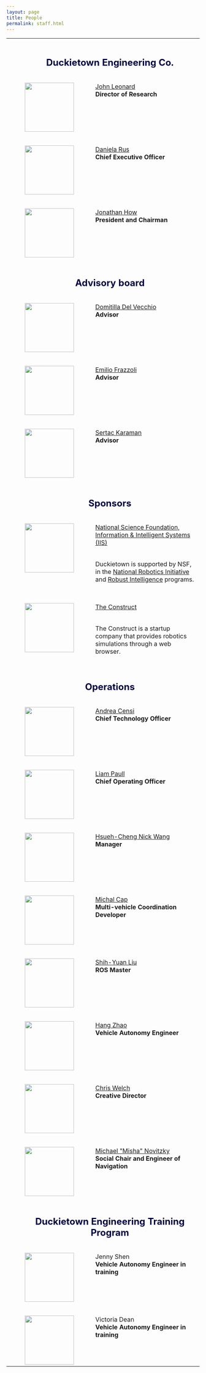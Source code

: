 ```yaml
---
layout: page
title: People
permalink: staff.html
---
```



  
    
<style type='text/css'>
    img.person { height: 8em;}
    img.robot { height: 8em;}
    table#roster TD {  vertical-align: top;}
    table#roster  tr td:first-child { text-align: center;}
    table#roster  tr td { padding-left: 2em; }
    tr.roles td {padding-top: 2em; margin-right: -4em; font-size: 150%;
    color: #004; font-weight: bold; }
     
    table#roster  tr td {padding-top: 2em;}
    /*tr#first {display: none;}*/
    h1 {display: none;}
    
    .position {font-weight: bold; }
    td.photo {width: 10em; }
</style>



<table id='roster'>

<tr class='roles' id="first" > <td colspan="2">Duckietown Engineering Co. </td> </tr>


<tr><td class='photo'><img class="person" src="http://duckietown.mit.edu/media/staff/leonard.jpg"/></td></td><td><span class="name"><a href="https://marinerobotics.mit.edu/">John Leonard</a></span><br/><span class="position">Director of Research</span></td></tr>



<tr><td class='photo'><img class="person" src="http://duckietown.mit.edu/media/staff/rus.jpg"/></td></td><td><span class="name"><a href="https://www.csail.mit.edu/">Daniela Rus</a></span><br/><span class="position">Chief Executive Officer</span></td></tr>



<tr><td class='photo'><img class="person" src="http://duckietown.mit.edu/media/staff/how.jpg"/></td></td><td><span class="name"><a href="http://acl.mit.edu/">Jonathan How</a></span><br/><span class="position">President and Chairman</span></td></tr>


<tr class='roles'   > <td colspan="2"> Advisory board </td> </tr>


<tr><td class='photo'><img class="person" src="http://duckietown.mit.edu/media/staff/delvecchio.jpg"/></td></td><td><span class="name"><a href="http://www.mit.edu/~ddv/">Domitilla Del Vecchio</a></span><br/><span class="position">Advisor</span></td></tr>



<tr><td class='photo'><img class="person" src="http://duckietown.mit.edu/media/staff/frazzoli.jpg"/></td></td><td><span class="name"><a href="http://ares.lids.mit.edu/">Emilio Frazzoli</a></span><br/><span class="position">Advisor</span></td></tr>



<tr><td class='photo'><img class="person" src="http://duckietown.mit.edu/media/staff/karaman.jpg"/></td></td><td><span class="name"><a href="http://karaman.mit.edu/">Sertac Karaman</a></span><br/><span class="position">Advisor</span></td></tr>


<tr class='roles'  > <td colspan="2"> Sponsors  </td> </tr>


<tr><td class='photo'><img class="person" src="http://duckietown.mit.edu/media/staff/nsf.jpg"/></td></td><td><span class="name"><a href="https://www.nsf.gov/funding/pgm_summ.jsp?pims_id=503641">National Science Foundation,<br/> Information & Intelligent Systems (IIS)</a></span><br/><span class="position"></span><p><br/>
Duckietown is supported by NSF, in the 
<a href="https://www.nsf.gov/funding/pgm_summ.jsp?pims_id=503641">National Robotics Initiative</a> and 
<a href="https://www.nsf.gov/funding/pgm_summ.jsp?pims_id=503305">Robust Intelligence</a> programs.
</p></td></tr>



<tr><td class='photo'><img class="person" src="http://duckietown.mit.edu/media/staff/theconstruct.jpg"/></td></td><td><span class="name"><a href="http://www.theconstructsim.com/">The Construct</a></span><br/><span class="position"></span><p><br/>The Construct is a startup company that provides robotics simulations through a web browser. 
</p></td></tr>


<tr class='roles'   > <td colspan="2"> Operations </td> </tr>


<tr><td class='photo'><img class="person" src="http://duckietown.mit.edu/media/staff/censi.jpg"/></td></td><td><span class="name"><a href="http://censi.mit.edu/">Andrea Censi</a></span><br/><span class="position">Chief Technology Officer</span></td></tr>



<tr><td class='photo'><img class="person" src="http://duckietown.mit.edu/media/staff/paull.jpg"/></td></td><td><span class="name"><a href="http://people.csail.mit.edu/lpaull/">Liam Paull</a></span><br/><span class="position">Chief Operating Officer</span></td></tr>



<tr><td class='photo'><img class="person" src="http://duckietown.mit.edu/media/staff/wang.jpg"/></td></td><td><span class="name"><a href="http://web.it.nctu.edu.tw/~hchengwang/">Hsueh-Cheng Nick Wang</a></span><br/><span class="position">Manager</span></td></tr>



<tr><td class='photo'><img class="person" src="http://duckietown.mit.edu/media/staff/cap.jpg"/></td></td><td><span class="name"><a href="http://agents.fel.cvut.cz/~cap/">Michal Cap</a></span><br/><span class="position">Multi-vehicle Coordination Developer</span></td></tr>



<tr><td class='photo'><img class="person" src="http://duckietown.mit.edu/media/staff/liu.jpg"/></td></td><td><span class="name"><a href="http://www.mit.edu/~syliu">Shih-Yuan Liu</a></span><br/><span class="position">ROS Master</span></td></tr>



<tr><td class='photo'><img class="person" src="http://duckietown.mit.edu/media/staff/zhao.jpg"/></td></td><td><span class="name"><a href="http://web.media.mit.edu/~hangzhao">Hang Zhao</a></span><br/><span class="position">Vehicle Autonomy Engineer</span></td></tr>



<tr><td class='photo'><img class="person" src="http://duckietown.mit.edu/media/staff/welch.jpg"/></td></td><td><span class="name"><a href="http://chriswelchphotography.com/">Chris Welch</a></span><br/><span class="position">Creative Director</span></td></tr>



<tr><td class='photo'><img class="person" src="http://duckietown.mit.edu/media/staff/novitzky.jpg"/></td></td><td><span class="name"><a href="http://michaelnovitzky.com/">Michael "Misha" Novitzky</a></span><br/><span class="position">Social Chair and Engineer of Navigation</span></td></tr>


<tr class='roles' > <td colspan="2"> Duckietown Engineering Training Program </td> </tr>


<tr><td class='photo'><img class="person" src="http://duckietown.mit.edu/media/staff/jenshen.jpg"/></td></td><td><span class="name"> Jenny Shen</span><br/><span class="position">Vehicle Autonomy Engineer in training</span></td></tr>



<tr><td class='photo'><img class="person" src="http://duckietown.mit.edu/media/staff/vdean.jpg"/></td></td><td><span class="name"> Victoria Dean</span><br/><span class="position">Vehicle Autonomy Engineer in training</span></td></tr>


</table>  

